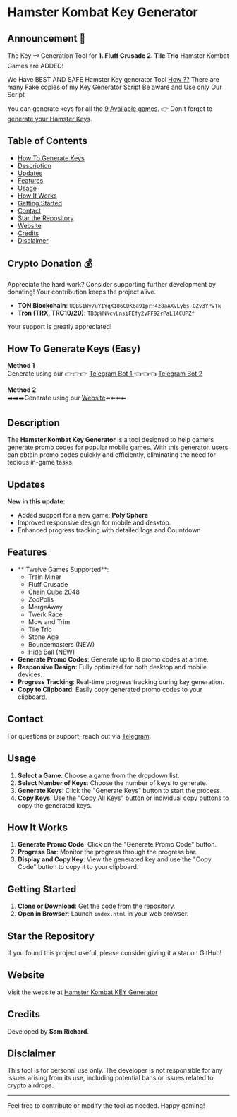 # Hamster Kombat Key Generator

## Announcement 📢

The Key 🗝 Generation Tool for 
**1. Fluff Crusade
2. Tile Trio** Hamster Kombat Games are ADDED! 

We Have BEST AND SAFE Hamster Key generator Tool [How ??](https://t.me/Insta_Buy_Follower/99)
There are many Fake copies of my Key Generator Script Be aware and Use only Our Script

You can generate keys for all the [9 Available games](#how-to-generate-keys-easy).
👉 Don't forget to [generate your Hamster Keys](https://telegram.me/Hamster_Keys_Gen_Bot).

## Table of Contents
- [How To Generate Keys](#how-to-generate-keys-easy)
- [Description](#description)
- [Updates](#updates)
- [Features](#features)
- [Usage](#usage)
- [How It Works](#how-it-works)
- [Getting Started](#getting-started)
- [Contact](#contact)
- [Star the Repository](#star-the-repository)
- [Website](#website)
- [Credits](#credits)
- [Disclaimer](#disclaimer)

## Crypto Donation 💰
Appreciate the hard work? Consider supporting further development by donating! Your contribution keeps the project alive.

- **TON Blockchain**: `UQBS1Wv7uYIYqX186CDK6a91prH4z8aAXvLybs_CZv3YPvTk`
- **Tron (TRX, TRC10/20)**: `TB3pWNNcvLnsiFEfy2vFF92rPaL14CUPZf`

Your support is greatly appreciated!

## How To Generate Keys (Easy)
**Method 1**  
Generate using our 
👉👉👉 [Telegram Bot 1 ](http://telegram.me/Hamster_Kombat_Keys_Gen_Bot) 👈👈👈
[Telegram Bot 2](http://t.me/Hamster_Keys_Gen_Bot/Key_Geneator)

**Method 2**  
➡️➡️➡️Generate using our [Website](https://shrs.link/foJ9YH)⬅️⬅️⬅️⬅

## Description
The **Hamster Kombat Key Generator** is a tool designed to help gamers generate promo codes for popular mobile games. With this generator, users can obtain promo codes quickly and efficiently, eliminating the need for tedious in-game tasks.

## Updates
**New in this update**:
- Added support for a new game: **Poly Sphere**
- Improved responsive design for mobile and desktop.
- Enhanced progress tracking with detailed logs and Countdown

## Features
- ** Twelve Games Supported**: 
  - Train Miner
  - Fluff Crusade
  - Chain Cube 2048
  - ZooPolis
  - MergeAway
  - Twerk Race
  - Mow and Trim
  - Tile Trio
  - Stone Age
  - Bouncemasters (NEW)
  - Hide Ball (NEW)
- **Generate Promo Codes**: Generate up to 8 promo codes at a time.
- **Responsive Design**: Fully optimized for both desktop and mobile devices.
- **Progress Tracking**: Real-time progress tracking during key generation.
- **Copy to Clipboard**: Easily copy generated promo codes to your clipboard.

## Contact
For questions or support, reach out via [Telegram](https://telegram.me/Sam_Dm_bot).

## Usage
1. **Select a Game**: Choose a game from the dropdown list.
2. **Select Number of Keys**: Choose the number of keys to generate.
3. **Generate Keys**: Click the "Generate Keys" button to start the process.
4. **Copy Keys**: Use the "Copy All Keys" button or individual copy buttons to copy the generated keys.

## How It Works
1. **Generate Promo Code**: Click on the "Generate Promo Code" button.
2. **Progress Bar**: Monitor the progress through the progress bar.
3. **Display and Copy Key**: View the generated key and use the "Copy Code" button to copy it to your clipboard.

## Getting Started
1. **Clone or Download**: Get the code from the repository.
2. **Open in Browser**: Launch `index.html` in your web browser.

## Star the Repository
If you found this project useful, please consider giving it a star on GitHub!

## Website
Visit the website at [Hamster Kombat KEY Generator](https://shrs.link/foJ9YH)

## Credits
Developed by **Sam Richard**.

## Disclaimer
This tool is for personal use only. The developer is not responsible for any issues arising from its use, including potential bans or issues related to crypto airdrops.

---

Feel free to contribute or modify the tool as needed. Happy gaming!
